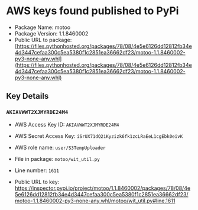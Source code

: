 # AWS keys found published to PyPi

* Package Name: motoo
* Package Version: 1.1.8460002
* Public URL to package: [https://files.pythonhosted.org/packages/78/08/4e5e6126dd12812fb34e4d3447cefaa300c5ea5380f1c2851ea36662df23/motoo-1.1.8460002-py3-none-any.whl](https://files.pythonhosted.org/packages/78/08/4e5e6126dd12812fb34e4d3447cefaa300c5ea5380f1c2851ea36662df23/motoo-1.1.8460002-py3-none-any.whl)

## Key Details

### `AKIAVWWT2XJMYRDE24M4`

* AWS Access Key ID: `AKIAVWWT2XJMYRDE24M4`
* AWS Secret Access Key: `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` 
* AWS role name: `user/S3TempUploader`
* File in package: `motoo/wit_util.py`
* Line number: `1611`

* Public URL to key: https://inspector.pypi.io/project/motoo/1.1.8460002/packages/78/08/4e5e6126dd12812fb34e4d3447cefaa300c5ea5380f1c2851ea36662df23/motoo-1.1.8460002-py3-none-any.whl/motoo/wit_util.py#line.1611


